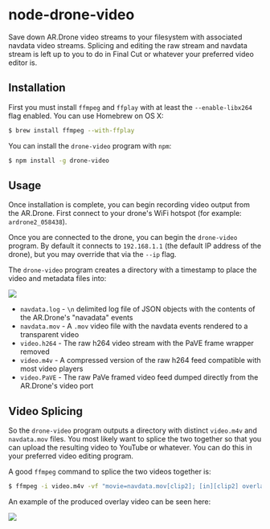 node-drone-video
================

Save down AR.Drone video streams to your filesystem with associated navdata video
streams. Splicing and editing the raw stream and navdata stream is left up to you
to do in Final Cut or whatever your preferred video editor is.


Installation
------------

First you must install `ffmpeg` and `ffplay` with at least the `--enable-libx264`
flag enabled. You can use Homebrew on OS X:

``` bash
$ brew install ffmpeg --with-ffplay
```

You can install the `drone-video` program with `npm`:

``` bash
$ npm install -g drone-video
```


Usage
-----

Once installation is complete, you can begin recording video output from the
AR.Drone. First connect to your drone's WiFi hotspot (for example:
`ardrone2_058438`).

Once you are connected to the drone, you can begin the `drone-video` program.
By default it connects to `192.168.1.1` (the default IP address of the drone), but
you may override that via the `--ip` flag.

The `drone-video` program creates a directory with a timestamp to place the video
and metadata files into:

![](http://f.cl.ly/items/3U471K3H2S1N0F1n0L1U/Screen-Shot-2012-12-30-at-11.37.54-AM.png)

 * `navdata.log` - `\n` delimited log file of JSON objects with the contents of the AR.Drone's "navadata" events
 * `navdata.mov` - A `.mov` video file with the navdata events rendered to a transparent video
 * `video.h264` - The raw h264 video stream with the PaVE frame wrapper removed
 * `video.m4v` - A compressed version of the raw h264 feed compatible with most video players
 * `video.PaVE` - The raw PaVe framed video feed dumped directly from the AR.Drone's video port


Video Splicing
--------------

So the `drone-video` program outputs a directory with distinct `video.m4v` and
`navdata.mov` files. You most likely want to splice the two together so that you
can upload the resulting video to YouTube or whatever. You can do this in your
preferred video editing program.

A good `ffmpeg` command to splice the two videos together is:

``` bash
$ ffmpeg -i video.m4v -vf "movie=navdata.mov[clip2]; [in][clip2] overlay=0:0 [out]" -sameq overlay.m4v
```

An example of the produced overlay video can be seen here:

[![](http://f.cl.ly/items/0z1d2F1i2Z3p2c3o0305/overlay.png)](http://youtu.be/kETrx7npmeA)
